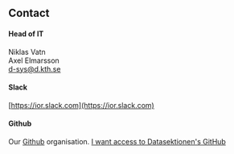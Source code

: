 ## Contact

#### Head of IT

Niklas Vatn </br>
Axel Elmarsson </br>
[d-sys@d.kth.se](mailto:d-sys@d.kth.se)

#### Slack

[https://ior.slack.com](https://ior.slack.com)

#### Github

Our [Github](https://dsekt.se/github-link-website) organisation.
[I want access to Datasektionen's GitHub](https://dsekt.se/github-access)
